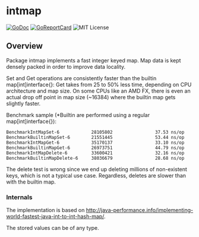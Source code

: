 
[bench-img]: https://raw.githubusercontent.com/db47h/intmap/master/bench-1.png
[godoc]: https://pkg.go.dev/github.com/db47h/intmap
[godoc-img]: https://pkg.go.dev/badge/github.com/db47h/intmap.svg
[goreport]: https://goreportcard.com/report/github.com/db47h/intmap
[goreport-img]: https://goreportcard.com/badge/github.com/db47h/intmap
[license]: https://img.shields.io/github/license/db47h/intmap.svg

# intmap

[![GoDoc][godoc-img]][godoc]
[![GoReportCard][goreport-img]][goreport]
![MIT License][license]

## Overview

Package intmap implements a fast integer keyed map. Map data is kept densely
packed in order to improve data locality.

Set and Get operations are consistently faster than the builtin
map[int]interface{}: Get takes from 25 to 50% less time, depending on CPU
architecture and map size. On some CPUs like an AMD FX, there is even an actual
drop off point in map size (~16384) where the builtin map gets slightly faster.

Benchmark sample (*Builtin are performed using a regular map[int]interface{}):

    BenchmarkIntMapSet-6            28105802                37.53 ns/op
    BenchmarkBuiltinMapSet-6        21551445                53.44 ns/op
    BenchmarkIntMapGet-6            35170137                33.10 ns/op
    BenchmarkBuiltinMapGet-6        26973751                44.79 ns/op
    BenchmarkIntMapDelete-6         33600421                32.16 ns/op
    BenchmarkBuiltinMapDelete-6     38036679                28.68 ns/op

The delete test is wrong since we end up deleting millions of non-existent keys,
which is not a typical use case. Regardless, deletes are slower than with the
builtin map.


### Internals
The implementation is based on <a href="http://java-performance.info/implementing-world-fastest-java-int-to-int-hash-map/">http://java-performance.info/implementing-world-fastest-java-int-to-int-hash-map/</a>.

The stored values can be of any type.

